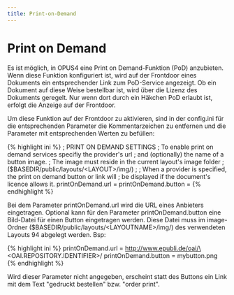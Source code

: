 ```yaml
---
title: Print-on-Demand
---
```


# Print on Demand

Es ist möglich, in OPUS4 eine Print on Demand-Funktion (PoD) anzubieten. Wenn diese Funktion
konfiguriert ist, wird auf der Frontdoor eines Dokuments ein entsprechender Link zum PoD-Service
angezeigt. Ob ein Dokument auf diese Weise bestellbar ist, wird über die Lizenz des Dokuments
geregelt. Nur wenn dort durch ein Häkchen PoD erlaubt ist, erfolgt die Anzeige auf der Frontdoor.

Um diese Funktion auf der Frontdoor zu aktivieren, sind in der config.ini für die entsprechenden
Parameter die Kommentarzeichen zu entfernen und die Parameter mit entsprechenden Werten zu
befüllen:

{% highlight ini %}
; PRINT ON DEMAND SETTINGS
; To enable print on demand services specifiy the provider's url
; and (optionally) the name of a button image.
; The image must reside in the current layout's image folder
; ($BASEDIR/public/layouts/\<LAYOUT\>/img/)
;
; When a provider is specified, the print on demand button or link will
; be displayed if the document's licence allows it.
printOnDemand.url =
printOnDemand.button =
{% endhighlight %}

Bei dem Parameter printOnDemand.url wird die URL eines Anbieters eingetragen. Optional kann
für den Parameter printOnDemand.button eine Bild-Datei für einen Button eingetragen werden.
Diese Datei muss im image-Ordner ($BASEDIR/public/layouts/\<LAYOUTNAME\>/img/) des
verwendeten Layouts 94 abgelegt werden.
Bsp:

{% highlight ini %}
printOnDemand.url = http://www.epubli.de/oai/\<OAI.REPOSITORY.IDENTIFIER\>/
printOnDemand.button = mybutton.png
{% endhighlight %}

Wird dieser Parameter nicht angegeben, erscheint statt des Buttons ein Link mit dem Text "gedruckt
bestellen" bzw. "order print".
